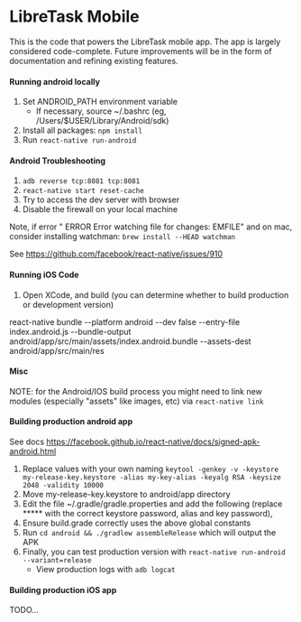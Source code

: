 # LibreTask Mobile

This is the code that powers the LibreTask mobile app. The app is largely considered code-complete. Future improvements will be in the form of documentation and refining existing features.

#### Running android locally

1. Set ANDROID_PATH environment variable
    - If necessary, source ~/.bashrc (eg, /Users/$USER/Library/Android/sdk)
2. Install all packages: `npm install`
3. Run `react-native run-android`


#### Android Troubleshooting
1. `adb reverse tcp:8081 tcp:8081`
2. `react-native start reset-cache`
3. Try to access the dev server with browser
4. Disable the firewall on your local machine

Note, if error " ERROR  Error watching file for changes: EMFILE" and on mac,
consider installing watchman: `brew install --HEAD watchman`

See https://github.com/facebook/react-native/issues/910

#### Running iOS Code
1. Open XCode, and build (you can determine whether to build production or development version)

react-native bundle --platform android --dev false --entry-file index.android.js --bundle-output android/app/src/main/assets/index.android.bundle --assets-dest android/app/src/main/res

#### Misc

NOTE: for the Android/IOS build process you might need to link new modules (especially "assets" like images, etc) via `react-native link`


#### Building production android app

See docs https://facebook.github.io/react-native/docs/signed-apk-android.html

1. Replace values with your own naming `keytool -genkey -v -keystore my-release-key.keystore -alias my-key-alias -keyalg RSA -keysize 2048 -validity 10000`
2. Move my-release-key.keystore to android/app directory
3. Edit the file ~/.gradle/gradle.properties and add the following (replace ***** with the correct keystore password, alias and key password),
4. Ensure build.grade correctly uses the above global constants
5. Run `cd android && ./gradlew assembleRelease` which will output the APK
6. Finally, you can test production version with `react-native run-android --variant=release`
    - View production logs with `adb logcat`

#### Building production iOS app

TODO...
